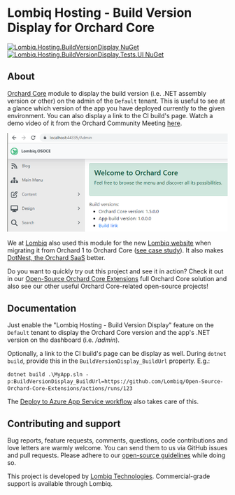 # Lombiq Hosting - Build Version Display for Orchard Core

[![Lombiq.Hosting.BuildVersionDisplay NuGet](https://img.shields.io/nuget/v/Lombiq.Hosting.BuildVersionDisplay?label=Lombiq.Hosting.BuildVersionDisplay)](https://www.nuget.org/packages/Lombiq.Hosting.BuildVersionDisplay/) [![Lombiq.Hosting.BuildVersionDisplay.Tests.UI NuGet](https://img.shields.io/nuget/v/Lombiq.Hosting.BuildVersionDisplay.Tests.UI?label=Lombiq.Hosting.BuildVersionDisplay.Tests.UI)](https://www.nuget.org/packages/Lombiq.Hosting.BuildVersionDisplay.Tests.UI/)

## About

[Orchard Core](https://www.orchardcore.net/) module to display the build version (i.e. .NET assembly version or other) on the admin of the `Default` tenant. This is useful to see at a glance which version of the app you have deployed currently to the given environment. You can also display a link to the CI build's page. Watch a demo video of it from the Orchard Community Meeting [here](https://www.youtube.com/watch?v=fq5UnVGw_QA).

![Screenshot of Build Version Display on the Orchard Core dashboard](Lombiq.Hosting.BuildVersionDisplay/Docs/Attachments/Screenshot.png)

We at [Lombiq](https://lombiq.com/) also used this module for the new [Lombiq website](https://lombiq.com/) when migrating it from Orchard 1 to Orchard Core ([see case study](https://lombiq.com/blog/how-we-renewed-and-migrated-lombiq-com-from-orchard-1-to-orchard-core)). It also makes [DotNest, the Orchard SaaS](https://dotnest.com/) better.

Do you want to quickly try out this project and see it in action? Check it out in our [Open-Source Orchard Core Extensions](https://github.com/Lombiq/Open-Source-Orchard-Core-Extensions) full Orchard Core solution and also see our other useful Orchard Core-related open-source projects!

## Documentation

Just enable the "Lombiq Hosting - Build Version Display" feature on the `Default` tenant to display the Orchard Core version and the app's .NET version on the dashboard (i.e. _/admin_).

Optionally, a link to the CI build's page can be display as well. During `dotnet build`, provide this in the `BuildVersionDisplay_BuildUrl` property. E.g.:

```pwsh
dotnet build .\MyApp.sln -p:BuildVersionDisplay_BuildUrl=https://github.com/Lombiq/Open-Source-Orchard-Core-Extensions/actions/runs/123
```

The [Deploy to Azure App Service workflow](https://github.com/Lombiq/GitHub-Actions/blob/dev/Docs/Workflows.md#deploy-to-azure-app-service-workflow) also takes care of this.

## Contributing and support

Bug reports, feature requests, comments, questions, code contributions and love letters are warmly welcome. You can send them to us via GitHub issues and pull requests. Please adhere to our [open-source guidelines](https://lombiq.com/open-source-guidelines) while doing so.

This project is developed by [Lombiq Technologies](https://lombiq.com/). Commercial-grade support is available through Lombiq.
